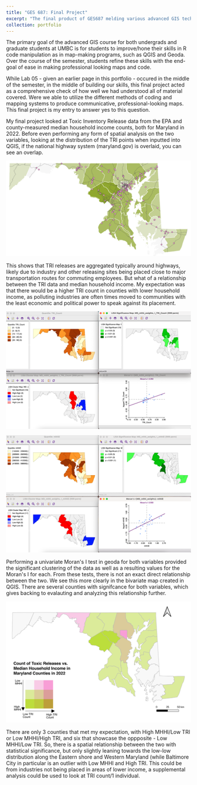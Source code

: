 ```yaml
---
title: "GES 687: Final Project"
excerpt: "The final product of GES687 melding various advanced GIS techniques <br/><img src='/images/FinalProj_Crop.png'>"
collection: portfolio
---
```


The primary goal of the advanced GIS course for both undergrads and graduate students at UMBC is for students to improve/hone their skills in R code manipulation as in map-making programs, such as QGIS and Geoda. Over the course of the semester, students refine these skills with the end-goal of ease in making professional looking maps and code.

While Lab 05 - given an earlier page in this portfolio - occured in the middle of the semester, in the middle of building our skills, this final project acted as a comprehensive check of how well we had understood all of material covered. Were we able to utilize the different methods of coding and mapping systems to produce communicative, professional-looking maps. This final project is my entry to answer yes to this question.

My final project looked at Toxic Inventory Release data from the EPA and county-measured median household income counts, both for Maryland in 2022. Before even performing any form of spatial analysis on the two variables, looking at the distribution of the TRI points when inputted into QGIS, if the national highway system (maryland.gov) is overlaid, you can see an overlap.

![Toxic Releases and National Highway System](/images/TRI_and_Highways.png)

This shows that TRI releases are aggregated typically around highways, likely due to industry and other releasing sites being placed close to major transportation routes for commuting employees. But what of a relationship between the TRI data and median household income. My expectation was that there would be a higher TRI count in counties with lower household income, as polluting industries are often times moved to communities with the least economic and political power to speak against its placement.

![TRI Moran's I](/images/tri_morans.png)

![MHHI Moran's I](/images/mhhi_morans.png)

Performing a univariate Moran's I test in geoda for both variables provided the significant clustering of the data as well as a resulting values for the Moran's I for each. From these tests, there is not an exact direct relationship between the two. We see this more clearly in the bivariate map created in QGIS. There are several counties with signifcance for both variables, which gives backing to evalauting and analyzing this relationship further.

![TRI and MHHI Bivariate Final Layout](/images/FinalLayout.png)

There are only 3 counties that met my expectation, with High MHHI/Low TRI or Low MHHI/High TRI, and six that showcase the oppposite - Low MHHI/Low TRI. So, there is a spatial relationship between the two with statistical significance, but only slightly leaning towards the low-low distribution along the Eastern shore and Western Maryland (while Baltimore City in particular is an outlier with Low MHHI and High TRI. This could be from industries not being placed in areas of lower income, a supplemental analysis could be used to look at TRI count/1 individual. 
